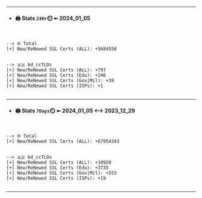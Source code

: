 

---
- #### 🖨️ **Stats** `24Hr`⏲️ ➼ 2024_01_05
```console


--> 🌐 Total
[+] New/ReNewed SSL Certs (ALL): +5684558


--> 🇧🇩 bd_ccTLDs
[+] New/ReNewed SSL Certs (ALL): +797
[+] New/ReNewed SSL Certs (Edu): +246
[+] New/ReNewed SSL Certs (Gov|Mil): +38
[+] New/ReNewed SSL Certs (ISPs): +1


```

---
- #### 🖨️ **Stats** `7Days`⏲️ ➼ 2024_01_05 <--> 2023_12_29
```console


--> 🌐 Total
[+] New/ReNewed SSL Certs (ALL): +67954343


--> 🇧🇩 bd_ccTLDs
[+] New/ReNewed SSL Certs (ALL): +10928
[+] New/ReNewed SSL Certs (Edu): +3735
[+] New/ReNewed SSL Certs (Gov|Mil): +553
[+] New/ReNewed SSL Certs (ISPs): +19


```

---

